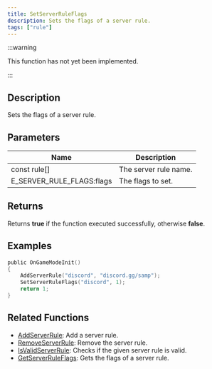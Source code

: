 ```yaml
---
title: SetServerRuleFlags
description: Sets the flags of a server rule.
tags: ["rule"]
---
```


<VersionWarn version='omp v1.1.0.2612' />

:::warning

This function has not yet been implemented.

:::

## Description

Sets the flags of a server rule.

## Parameters

| Name                      | Description           |
|---------------------------|-----------------------|
| const rule[]              | The server rule name. |
| E_SERVER_RULE_FLAGS:flags | The flags to set.     |

## Returns

Returns **true** if the function executed successfully, otherwise **false**.

## Examples

```c
public OnGameModeInit()
{
    AddServerRule("discord", "discord.gg/samp");
    SetServerRuleFlags("discord", 1);
    return 1;
}
```

## Related Functions

- [AddServerRule](AddServerRule): Add a server rule.
- [RemoveServerRule](RemoveServerRule): Remove the server rule.
- [IsValidServerRule](IsValidServerRule): Checks if the given server rule is valid.
- [GetServerRuleFlags](GetServerRuleFlags): Gets the flags of a server rule.
